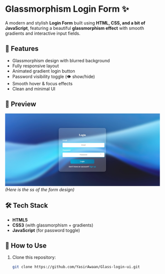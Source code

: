 # Glassmorphism Login Form ✨

A modern and stylish **Login Form** built using **HTML, CSS, and a bit of JavaScript**, featuring a beautiful **glassmorphism effect** with smooth gradients and interactive input fields.  

## 🚀 Features
- Glassmorphism design with blurred background  
- Fully responsive layout  
- Animated gradient login button  
- Password visibility toggle (👁 show/hide)  
- Smooth hover & focus effects  
- Clean and minimal UI  

## 📸 Preview
![Glass Login Form](assets/image/frosted-login-form.png)  
*(Here is the ss of the form design)*  

## 🛠️ Tech Stack
- **HTML5**  
- **CSS3** (with glassmorphism + gradients)  
- **JavaScript** (for password toggle)  

## 📂 How to Use
1. Clone this repository:  
   ```bash
   git clone https://github.com/YasirAwaan/Glass-login-ui.git
